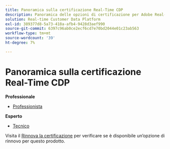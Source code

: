 ```yaml
---
title: Panoramica sulla certificazione Real-Time CDP
description: Panoramica delle opzioni di certificazione per Adobe Real-Time CDP
solution: Real-time Customer Data Platform
exl-id: 389377d8-5a73-418a-afb4-9428d3aef990
source-git-commit: 6397c96ab0ce2ecf6cd7e70bd2044e01c23ab563
workflow-type: tm+mt
source-wordcount: '39'
ht-degree: 7%

---
```


# Panoramica sulla certificazione Real-Time CDP

**Professionale**

* [Professionista](/help/certifications/rtcdp/rtcdp-p-business.md) <!--AD0-E602-->

**Esperto**

* [Tecnico](/help/certifications/rtcdp/rtcdp-e-technical.md) <!--AD0-E600 and E601-->

Visita il [Rinnova la certificazione](/help/certifications/renew.md) per verificare se è disponibile un’opzione di rinnovo per questo prodotto.
